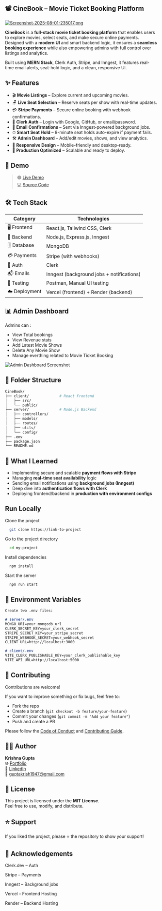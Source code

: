 
## 📽️ CineBook – Movie Ticket Booking Platform
[![Screenshot-2025-08-01-235017.png](https://i.postimg.cc/CMt8hSJX/Screenshot-2025-08-01-235017.png)](https://postimg.cc/ThV1Q8zJ)

**CineBook** is a **full-stack movie ticket booking platform** that enables users to explore movies, select seats, and make secure online payments. Designed with a **modern UI** and smart backend logic, it ensures a **seamless booking experience** while also empowering admins with full control over listings and analytics.

Built using **MERN Stack**, Clerk Auth, Stripe, and Inngest, it features real-time email alerts, seat-hold logic, and a clean, responsive UI.



## ✨ Features


- 🎬 **Movie Listings** – Explore current and upcoming movies.
- 🪑 **Live Seat Selection** – Reserve seats per show with real-time updates.
- 💳 **Stripe Payments** – Secure online booking with webhook confirmations.
- 🔐 **Clerk Auth** – Login with Google, GitHub, or email/password.
- 📧 **Email Confirmations** – Sent via Inngest-powered background jobs.
- ⏱ **Smart Seat Hold** – 8-minute seat holds auto-expire if payment fails.
- 🛠 **Admin Dashboard** – Add/edit movies, shows, and view analytics.
- 📱 **Responsive Design** – Mobile-friendly and desktop-ready.
- 🚀 **Production Optimized** – Scalable and ready to deploy.
## 🔗 Demo

> 🟢 [Live Demo](https://cinebook11.vercel.app)  
> 💻 [Source Code](https://github.com/KrishnaGupta1111/MovieBooking)
## 🛠️ Tech Stack

| Category     | Technologies                                                   |
|--------------|---------------------------------------------------------------|
| 🖥️ Frontend   | React.js, Tailwind CSS, Clerk                                  |
| 🧠 Backend    | Node.js, Express.js, Inngest                                   |
| 🗄 Database   | MongoDB                                                        |
| 💳 Payments   | Stripe (with webhooks)                                         |
| 🔐 Auth       | Clerk                                                          |
| 📬 Emails     | Inngest (background jobs + notifications)                     |
| 🧪 Testing     | Postman, Manual UI testing                                    |
| ☁️ Deployment | Vercel (frontend) + Render (backend)                          |

## 📊 Admin Dashboard

Admins can :

- View Total bookings
- View Revenue stats
- Add Latest Movie Shows
- Delete Any Movie Show 
- Manage everthing related to Movie Ticket Booking

![Admin Dashboard Screenshot](https://your-image-hosting-url.com/admin-dashboard.png)
## 🧩 Folder Structure



```bash
CineBook/
├── client/              # React Frontend
│   ├── src/
│   └── public/
├── server/              # Node.js Backend
│   ├── controllers/
│   ├── models/
│   ├── routes/
│   ├── utils/
│   └── config/
├── .env
├── package.json
└── README.md
```
## 🧠 What I Learned

- Implementing secure and scalable **payment flows with Stripe**
- Managing **real-time seat availability** logic
- Sending email notifications using **background jobs (Inngest)**
- Deep dive into **authentication flows with Clerk**
- Deploying frontend/backend in **production with environment configs**

## Run Locally

Clone the project

```bash
  git clone https://link-to-project
```

Go to the project directory

```bash
  cd my-project
```

Install dependencies

```bash
  npm install
```

Start the server

```bash
  npm run start
```



## 🔐 Environment Variables


```markdown
Create two .env files:

# server/.env
MONGO_URI=your_mongodb_url
CLERK_SECRET_KEY=your_clerk_secret
STRIPE_SECRET_KEY=your_stripe_secret
STRIPE_WEBHOOK_SECRET=your_webhook_secret
CLIENT_URL=http://localhost:3000

# client/.env
VITE_CLERK_PUBLISHABLE_KEY=your_clerk_publishable_key
VITE_API_URL=http://localhost:5000
```
## 🤝 Contributing

Contributions are welcome!

If you want to improve something or fix bugs, feel free to:

- Fork the repo
- Create a branch (`git checkout -b feature/your-feature`)
- Commit your changes (`git commit -m "Add your feature"`)
- Push and create a PR

Please follow the [Code of Conduct](./CODE_OF_CONDUCT.md) and [Contributing Guide](./CONTRIBUTING.md).

## 🙋‍♂️ Author

**Krishna Gupta**  
🌐 [Portfolio](https://krishna03.vercel.app)  
💼 [LinkedIn](https://linkedin.com/in/krishnagupta111/)  
📧 guptakrish1947@gmail.com


## 📜 License

This project is licensed under the **MIT License**.  
Feel free to use, modify, and distribute.


## ⭐ Support

If you liked the project, please ⭐ the repository to show your support!
## 🙏 Acknowledgements

Clerk.dev – Auth

Stripe – Payments

Inngest – Background jobs

Vercel – Frontend Hosting

Render – Backend Hosting
